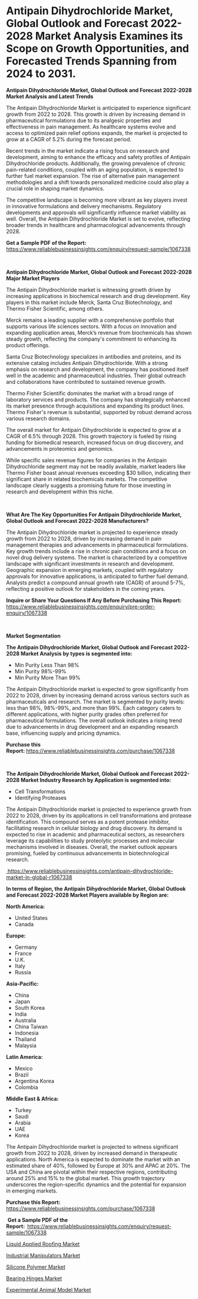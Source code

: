 <p><h1>Antipain Dihydrochloride Market, Global Outlook and Forecast 2022-2028 Market Analysis Examines its Scope on Growth Opportunities, and Forecasted Trends Spanning from 2024 to 2031.</h1></p><p><strong>Antipain Dihydrochloride Market, Global Outlook and Forecast 2022-2028 Market Analysis and Latest Trends</strong></p>
<p><p>The Antipain Dihydrochloride Market is anticipated to experience significant growth from 2022 to 2028. This growth is driven by increasing demand in pharmaceutical formulations due to its analgesic properties and effectiveness in pain management. As healthcare systems evolve and access to optimized pain relief options expands, the market is projected to grow at a CAGR of 5.2% during the forecast period.</p><p>Recent trends in the market indicate a rising focus on research and development, aiming to enhance the efficacy and safety profiles of Antipain Dihydrochloride products. Additionally, the growing prevalence of chronic pain-related conditions, coupled with an aging population, is expected to further fuel market expansion. The rise of alternative pain management methodologies and a shift towards personalized medicine could also play a crucial role in shaping market dynamics.</p><p>The competitive landscape is becoming more vibrant as key players invest in innovative formulations and delivery mechanisms. Regulatory developments and approvals will significantly influence market viability as well. Overall, the Antipain Dihydrochloride Market is set to evolve, reflecting broader trends in healthcare and pharmacological advancements through 2028.</p></p>
<p><strong>Get a Sample PDF of the Report:&nbsp;</strong> <a href="https://www.reliablebusinessinsights.com/enquiry/request-sample/1067338">https://www.reliablebusinessinsights.com/enquiry/request-sample/1067338</a></p>
<p>&nbsp;</p>
<p><strong>Antipain Dihydrochloride Market, Global Outlook and Forecast 2022-2028 Major Market Players</strong></p>
<p><p>The Antipain Dihydrochloride market is witnessing growth driven by increasing applications in biochemical research and drug development. Key players in this market include Merck, Santa Cruz Biotechnology, and Thermo Fisher Scientific, among others. </p><p>Merck remains a leading supplier with a comprehensive portfolio that supports various life sciences sectors. With a focus on innovation and expanding application areas, Merck’s revenue from biochemicals has shown steady growth, reflecting the company's commitment to enhancing its product offerings.</p><p>Santa Cruz Biotechnology specializes in antibodies and proteins, and its extensive catalog includes Antipain Dihydrochloride. With a strong emphasis on research and development, the company has positioned itself well in the academic and pharmaceutical industries. Their global outreach and collaborations have contributed to sustained revenue growth.</p><p>Thermo Fisher Scientific dominates the market with a broad range of laboratory services and products. The company has strategically enhanced its market presence through acquisitions and expanding its product lines. Thermo Fisher's revenue is substantial, supported by robust demand across various research domains.</p><p>The overall market for Antipain Dihydrochloride is expected to grow at a CAGR of 6.5% through 2028. This growth trajectory is fueled by rising funding for biomedical research, increased focus on drug discovery, and advancements in proteomics and genomics.</p><p>While specific sales revenue figures for companies in the Antipain Dihydrochloride segment may not be readily available, market leaders like Thermo Fisher boast annual revenues exceeding $30 billion, indicating their significant share in related biochemicals markets. The competitive landscape clearly suggests a promising future for those investing in research and development within this niche.</p></p>
<p>&nbsp;</p>
<p><strong>What Are The Key Opportunities For Antipain Dihydrochloride Market, Global Outlook and Forecast 2022-2028 Manufacturers?</strong></p>
<p><p>The Antipain Dihydrochloride market is projected to experience steady growth from 2022 to 2028, driven by increasing demand in pain management therapies and advancements in pharmaceutical formulations. Key growth trends include a rise in chronic pain conditions and a focus on novel drug delivery systems. The market is characterized by a competitive landscape with significant investments in research and development. Geographic expansion in emerging markets, coupled with regulatory approvals for innovative applications, is anticipated to further fuel demand. Analysts predict a compound annual growth rate (CAGR) of around 5-7%, reflecting a positive outlook for stakeholders in the coming years.</p></p>
<p><strong>Inquire or Share Your Questions If Any Before Purchasing This Report:</strong> <a href="https://www.reliablebusinessinsights.com/enquiry/pre-order-enquiry/1067338">https://www.reliablebusinessinsights.com/enquiry/pre-order-enquiry/1067338</a></p>
<p>&nbsp;</p>
<p><strong>Market Segmentation</strong></p>
<p><strong>The Antipain Dihydrochloride Market, Global Outlook and Forecast 2022-2028 Market Analysis by types is segmented into:</strong></p>
<p><ul><li>Min Purity Less Than 98%</li><li>Min Purity 98%-99%</li><li>Min Purity More Than 99%</li></ul></p>
<p><p>The Antipain Dihydrochloride market is expected to grow significantly from 2022 to 2028, driven by increasing demand across various sectors such as pharmaceuticals and research. The market is segmented by purity levels: less than 98%, 98%-99%, and more than 99%. Each category caters to different applications, with higher purity grades often preferred for pharmaceutical formulations. The overall outlook indicates a rising trend due to advancements in drug development and an expanding research base, influencing supply and pricing dynamics.</p></p>
<p><strong>Purchase this Report:&nbsp;</strong><a href="https://www.reliablebusinessinsights.com/purchase/1067338">https://www.reliablebusinessinsights.com/purchase/1067338</a></p>
<p>&nbsp;</p>
<p><strong>The Antipain Dihydrochloride Market, Global Outlook and Forecast 2022-2028 Market Industry Research by Application is segmented into:</strong></p>
<p><ul><li>Cell Transformations</li><li>Identifying Proteases</li></ul></p>
<p><p>The Antipain Dihydrochloride market is projected to experience growth from 2022 to 2028, driven by its applications in cell transformations and protease identification. This compound serves as a potent protease inhibitor, facilitating research in cellular biology and drug discovery. Its demand is expected to rise in academic and pharmaceutical sectors, as researchers leverage its capabilities to study proteolytic processes and molecular mechanisms involved in diseases. Overall, the market outlook appears promising, fueled by continuous advancements in biotechnological research.</p></p>
<p><a href="https://www.reliablebusinessinsights.com/antipain-dihydrochloride-market-in-global-r1067338">&nbsp;https://www.reliablebusinessinsights.com/antipain-dihydrochloride-market-in-global-r1067338</a></p>
<p><strong>In terms of Region, the Antipain Dihydrochloride Market, Global Outlook and Forecast 2022-2028 Market Players available by Region are:</strong></p>
<p>
    <p> <strong> North America: </strong>
        <ul>
            <li>United States</li>
            <li>Canada</li>
        </ul>
        </p> 
    <p> <strong> Europe: </strong>
        <ul>
            <li>Germany</li>
            <li>France</li>
            <li>U.K.</li>
            <li>Italy</li>
            <li>Russia</li>
        </ul>
        </p> 
    <p> <strong> Asia-Pacific: </strong>
        <ul>
            <li>China</li>
            <li>Japan</li>
            <li>South Korea</li>
            <li>India</li>
            <li>Australia</li>
            <li>China Taiwan</li>
            <li>Indonesia</li>
            <li>Thailand</li>
            <li>Malaysia</li>
        </ul>
        </p> 
    <p> <strong> Latin America: </strong>
        <ul>
            <li>Mexico</li>
            <li>Brazil</li>
            <li>Argentina Korea</li>
            <li>Colombia</li>
        </ul>
        </p> 
    <p> <strong> Middle East & Africa: </strong>
        <ul>
            <li>Turkey</li>
            <li>Saudi</li>
            <li>Arabia</li>
            <li>UAE</li>
            <li>Korea</li>
        </ul>
    </p>
    </p>
<p><p>The Antipain Dihydrochloride market is projected to witness significant growth from 2022 to 2028, driven by increased demand in therapeutic applications. North America is expected to dominate the market with an estimated share of 40%, followed by Europe at 30% and APAC at 20%. The USA and China are pivotal within their respective regions, contributing around 25% and 15% to the global market. This growth trajectory underscores the region-specific dynamics and the potential for expansion in emerging markets.</p></p>
<p><strong>Purchase this Report: </strong><a href="https://www.reliablebusinessinsights.com/purchase/1067338">https://www.reliablebusinessinsights.com/purchase/1067338</a></p>
<p>&nbsp;<strong>Get a Sample PDF of the Report:&nbsp;&nbsp;</strong><a href="https://www.reliablebusinessinsights.com/enquiry/request-sample/1067338">https://www.reliablebusinessinsights.com/enquiry/request-sample/1067338</a></p>
<p><strong></strong></p>
<p><p><a href="https://issuu.com/reportprime-2/docs/liquid-applied-roofing-market-size-_5c65ca084da411">Liquid Applied Roofing Market</a></p><p><a href="https://medium.com/@lrusselljames32024/global-industrial-manipulators-market-landscape-future-trends-and-market-strategic-forecast-8a12ec6e99d5">Industrial Manipulators Market</a></p><p><a href="https://issuu.com/reportprime-2/docs/silicone-polymer-market-size-2030.p_79c04bfea709d7">Silicone Polymer Market</a></p><p><a href="https://medium.com/@lrusselljames32024/the-bearing-hinges-industry-analysis-report-offers-a-comprehensive-and-current-examination-of-the-f3e6f0c7958d">Bearing Hinges Market</a></p><p><a href="https://www.linkedin.com/pulse/global-experimental-animal-model-industry-analysis-share-itb8e?trackingId=RT0MaNg7ToG1jPkhcQkAsA%3D%3D">Experimental Animal Model Market</a></p></p>